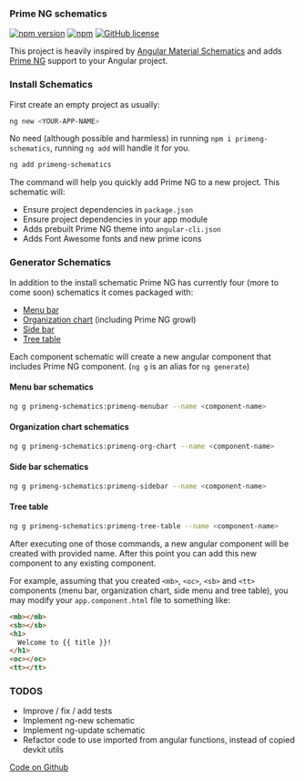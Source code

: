 ### Prime NG schematics

[![npm version](https://img.shields.io/npm/v/primeng-schematics.svg?style=flat)](https://www.npmjs.com/package/primeng-schematics)
[![npm](https://img.shields.io/npm/dt/primeng-schematics.svg)](https://npm-stat.com/charts.html?package=primeng-schematics)
[![GitHub license](https://img.shields.io/badge/License-MIT-yellow.svg)](https://github.com/andriy101/primeng-schematics/blob/master/LICENSE)

This project is heavily inspired by [Angular Material Schematics](https://material.angular.io/guide/schematics) and adds [Prime NG](https://www.primefaces.org/primeng) support to your Angular project.

### Install Schematics

First create an empty project as usually:

```bash
ng new <YOUR-APP-NAME>
```

No need (although possible and harmless) in running `npm i primeng-schematics`, running `ng add` will handle it for you.

```bash
ng add primeng-schematics
```

The command will help you quickly add Prime NG to a new project. This schematic will:
* Ensure project dependencies in `package.json`
* Ensure project dependencies in your app module
* Adds prebuilt Prime NG theme into `angular-cli.json`
* Adds Font Awesome fonts and new prime icons

### Generator Schematics

In addition to the install schematic Prime NG has currently four (more to come soon) schematics it comes packaged with:
* [Menu bar](https://www.primefaces.org/primeng/#/menubar)
* [Organization chart](https://www.primefaces.org/primeng/#/organizationchart) (including Prime NG growl)
* [Side bar](https://www.primefaces.org/primeng/#/sidebar)
* [Tree table](https://www.primefaces.org/primeng/#/treetable)


Each component schematic will create a new angular component that includes Prime NG component. (`ng g` is an alias for `ng generate`)

#### Menu bar schematics

```bash
ng g primeng-schematics:primeng-menubar --name <component-name>
```

#### Organization chart schematics

```bash
ng g primeng-schematics:primeng-org-chart --name <component-name>
```

#### Side bar schematics

```bash
ng g primeng-schematics:primeng-sidebar --name <component-name>
```

#### Tree table

```bash
ng g primeng-schematics:primeng-tree-table --name <component-name>
```

After executing one of those commands, a new angular component will be created with provided name. After this point you can add this new component to any existing component.

For example, assuming that you created `<mb>`, `<oc>`, `<sb>` and `<tt>` components (menu bar, organization chart, side menu and tree table), you may modify your `app.component.html` file to something like:

```html
<mb></mb>
<sb></sb>
<h1>
  Welcome to {{ title }}! 
</h1>
<oc></oc>
<tt></tt>
```


### TODOS
* Improve / fix / add tests
* Implement ng-new schematic
* Implement ng-update schematic
* Refactor code to use imported from angular functions, instead of copied devkit utils

[Code on Github](https://github.com/andriy101/primeng-schematics)
